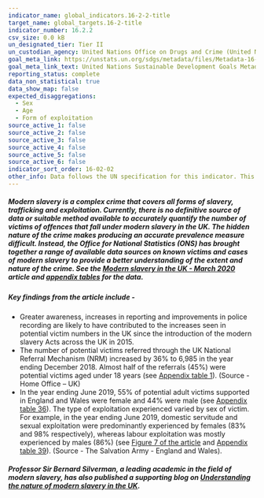 ```yaml
---
indicator_name: global_indicators.16-2-2-title
target_name: global_targets.16-2-title
indicator_number: 16.2.2
csv_size: 0.0 kB
un_designated_tier: Tier II
un_custodian_agency: United Nations Office on Drugs and Crime (United Nations Office for Disarmament Affairs (UNODC))
goal_meta_link: https://unstats.un.org/sdgs/metadata/files/Metadata-16-02-02.pdf
goal_meta_link_text: United Nations Sustainable Development Goals Metadata (PDF 215 KB)
reporting_status: complete
data_non_statistical: true
data_show_map: false
expected_disaggregations:
  - Sex
  - Age
  - Form of exploitation
source_active_1: false
source_active_2: false
source_active_3: false
source_active_4: false
source_active_5: false
source_active_6: false
indicator_sort_order: 16-02-02
other_info: Data follows the UN specification for this indicator. This indicator has been identified in collaboration with topic experts.
---
```

##### Modern slavery is a complex crime that covers all forms of slavery, trafficking and exploitation. Currently, there is no definitive source of data or suitable method available to accurately quantify the number of victims of offences that fall under modern slavery in the UK. The hidden nature of the crime makes producing an accurate prevalence measure difficult. Instead, the Office for National Statistics (ONS) has brought together a range of available data sources on known victims and cases of modern slavery to provide a better understanding of the extent and nature of the crime. See the [Modern slavery in the UK - March 2020](https://www.ons.gov.uk/peoplepopulationandcommunity/crimeandjustice/articles/modernslaveryintheuk/march2020) article and [appendix tables](https://www.ons.gov.uk/peoplepopulationandcommunity/crimeandjustice/datasets/modernslaveryintheukappendixtables) for the data.

##### Key findings from the article include - 
* Greater awareness, increases in reporting and improvements in police recording are likely to have contributed to the increases seen in potential victim numbers in the UK since the introduction of the modern slavery Acts across the UK in 2015.
* The number of potential victims referred through the UK National Referral Mechanism (NRM) increased by 36% to 6,985 in the year ending December 2018. Almost half of the referrals (45%) were potential victims aged under 18 years (see [Appendix table 1](https://www.ons.gov.uk/peoplepopulationandcommunity/crimeandjustice/datasets/modernslaveryintheukappendixtables)). (Source - Home Office – UK)
* In the year ending June 2019, 55% of potential adult victims supported in England and Wales were female and 44% were male (see [Appendix table 36](https://www.ons.gov.uk/peoplepopulationandcommunity/crimeandjustice/datasets/modernslaveryintheukappendixtables)). The type of exploitation experienced varied by sex of victim. For example, in the year ending June 2019, domestic servitude and sexual exploitation were predominantly experienced by females (83% and 98% respectively), whereas labour exploitation was mostly experienced by males (86%) (see [Figure 7 of the article](https://www.ons.gov.uk/peoplepopulationandcommunity/crimeandjustice/articles/modernslaveryintheuk/march2020) and [Appendix table 39](https://www.ons.gov.uk/peoplepopulationandcommunity/crimeandjustice/datasets/modernslaveryintheukappendixtables)). (Source - The Salvation Army - England and Wales).

##### Professor Sir Bernard Silverman, a leading academic in the field of modern slavery, has also published a supporting blog on [Understanding the nature of modern slavery in the UK](https://blog.ons.gov.uk/2020/03/26/understanding-the-nature-of-modern-slavery-in-the-uk/).